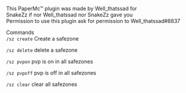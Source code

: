 This PaperMc™ plugin was made by Well_thatssad for  
SnakeZz if nor Well_thatssad nor SnakeZz gave you  
Permission to use this plugin ask for permission to Well_thatssad#8837  


Commands  
``/sz create`` Create a safezone

```/sz delete``` delete a safezone  

``/sz pvpon``  pvp is on in all safezones

``/sz pvpoff`` pvp is off in all safezones 

``/sz clear`` clear all safezones